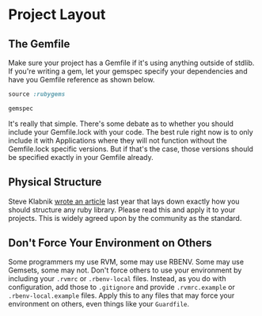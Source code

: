 Project Layout
==============

The Gemfile
-----------

Make sure your project has a Gemfile if it's using anything outside of stdlib. If you're writing a gem, let your gemspec specify your dependencies and have you Gemfile reference as shown below.

```ruby
source :rubygems

gemspec
```

It's really that simple. There's some debate as to whether you should include your Gemfile.lock with your code. The best rule right now is to only include it with Applications where they will not function without the Gemfile.lock specific versions. But if that's the case, those versions should be specified exactly in your Gemfile already.

Physical Structure
------------------

Steve Klabnik [wrote an article](http://timelessrepo.com/making-ruby-gems) last year that lays down exactly how you should structure any ruby library. Please read this and apply it to your projects. This is widely agreed upon by the community as the standard.

Don't Force Your Environment on Others
--------------------------------------

Some programmers my use RVM, some may use RBENV. Some may use Gemsets, some may not. Don't force others to use your environment by including your `.rvmrc` or `.rbenv-local` files. Instead, as you do with configuration, add those to `.gitignore` and provide `.rvmrc.example` or `.rbenv-local.example` files. Apply this to any files that may force your environment on others, even things like your `Guardfile`.